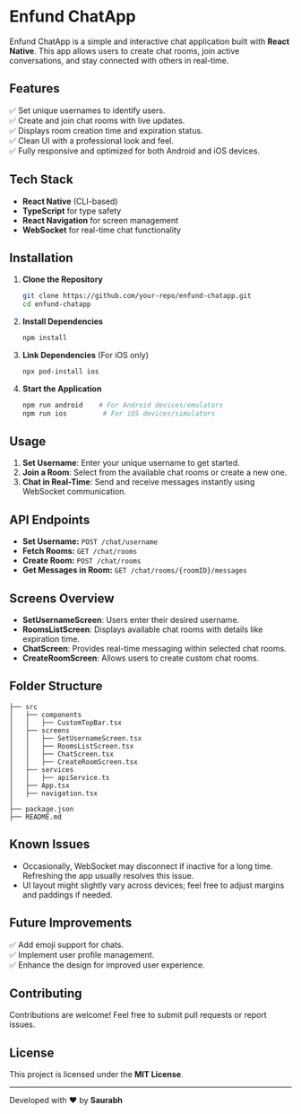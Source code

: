 # Enfund ChatApp

Enfund ChatApp is a simple and interactive chat application built with **React Native**. This app allows users to create chat rooms, join active conversations, and stay connected with others in real-time.

## Features

✅ Set unique usernames to identify users.  
✅ Create and join chat rooms with live updates.  
✅ Displays room creation time and expiration status.  
✅ Clean UI with a professional look and feel.  
✅ Fully responsive and optimized for both Android and iOS devices.  

## Tech Stack

- **React Native** (CLI-based)  
- **TypeScript** for type safety  
- **React Navigation** for screen management  
- **WebSocket** for real-time chat functionality  

## Installation

1. **Clone the Repository**
   ```bash
   git clone https://github.com/your-repo/enfund-chatapp.git
   cd enfund-chatapp
   ```

2. **Install Dependencies**
   ```bash
   npm install
   ```

3. **Link Dependencies** (For iOS only)
   ```bash
   npx pod-install ios
   ```

4. **Start the Application**
   ```bash
   npm run android    # For Android devices/emulators
   npm run ios         # For iOS devices/simulators
   ```

## Usage

1. **Set Username**: Enter your unique username to get started.
2. **Join a Room**: Select from the available chat rooms or create a new one.
3. **Chat in Real-Time**: Send and receive messages instantly using WebSocket communication.

## API Endpoints

- **Set Username:** `POST /chat/username`
- **Fetch Rooms:** `GET /chat/rooms`
- **Create Room:** `POST /chat/rooms`
- **Get Messages in Room:** `GET /chat/rooms/{roomID}/messages`

## Screens Overview

- **SetUsernameScreen**: Users enter their desired username.  
- **RoomsListScreen**: Displays available chat rooms with details like expiration time.  
- **ChatScreen**: Provides real-time messaging within selected chat rooms.  
- **CreateRoomScreen**: Allows users to create custom chat rooms.  

## Folder Structure
```
├── src
│   ├── components
│   │   ├── CustomTopBar.tsx
│   ├── screens
│   │   ├── SetUsernameScreen.tsx
│   │   ├── RoomsListScreen.tsx
│   │   ├── ChatScreen.tsx
│   │   ├── CreateRoomScreen.tsx
│   ├── services
│   │   ├── apiService.ts
│   ├── App.tsx
│   ├── navigation.tsx
│
├── package.json
├── README.md
```

## Known Issues

- Occasionally, WebSocket may disconnect if inactive for a long time. Refreshing the app usually resolves this issue.
- UI layout might slightly vary across devices; feel free to adjust margins and paddings if needed.

## Future Improvements

✅ Add emoji support for chats.  
✅ Implement user profile management.  
✅ Enhance the design for improved user experience.  

## Contributing

Contributions are welcome! Feel free to submit pull requests or report issues.

## License

This project is licensed under the **MIT License**.

---
Developed with ❤️ by **Saurabh**

